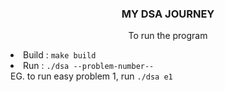 <h3 align="center">MY DSA JOURNEY</h3>

<p align="center">
To run the program 
  </p>
  <li>Build : <code>make build</code></li>
  <li>Run : <code>./dsa --problem-number--</code>
  <br>
  EG. to run easy problem 1, run <code>./dsa e1</code>
  </li>
